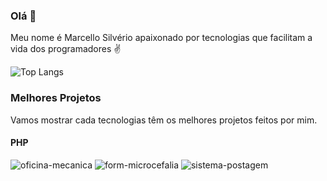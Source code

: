 ### Olá 👋
Meu nome é Marcello Silvério apaixonado por tecnologias que facilitam a vida dos programadores ✌

![Top Langs](https://github-readme-stats.vercel.app/api/top-langs/?username=smarcelloc&layout=compact&langs_count=10&custom_title=Linguagens%20mais%20usadas)

### Melhores Projetos
Vamos mostrar cada tecnologias têm os melhores projetos feitos por mim.

#### PHP
![oficina-mecanica](https://github-readme-stats.vercel.app/api/pin/?username=smarcelloc&repo=oficina-mecanica)
![form-microcefalia](https://github-readme-stats.vercel.app/api/pin/?username=smarcelloc&repo=form-microcefalia)
![sistema-postagem](https://github-readme-stats.vercel.app/api/pin/?username=smarcelloc&repo=sistema-postagem)

<!--
![](https://github-readme-stats.vercel.app/api/pin/?username=smarcelloc&repo=)
-->

